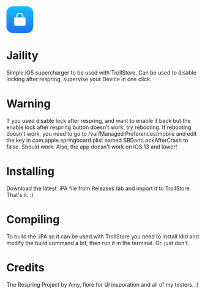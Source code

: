 <img src="Assets/JailityNewRounded.png" alt="Logo" width="70" height="70">

# Jaility
Simple iOS supercharger to be used with TrollStore. Can be used to disable locking after respring, supervise your Device in one click.

# Warning
If you used disable lock after respring, and want to enable it back but the enable lock after respring button doesn't work, try rebooting. If rebooting doesn't work, you need to go to /var/Managed Preferences/mobile and edit the key in com.apple.springboard.plist named SBDontLockAfterCrash to false. Should work. Also, the app doesn't work on iOS 13 and lower!

# Installing
Download the latest .iPA file from Releases tab and import it to TrollStore. That's it. :)

# Compiling
To build the .iPA so it can be used with TrollStore you need to install ldid and modify the build.command a bit, then run it in the terminal.
Or, just don't.

# Credits
The Respring Project by Amy, fiore for UI insporation and all of my testers. :)
